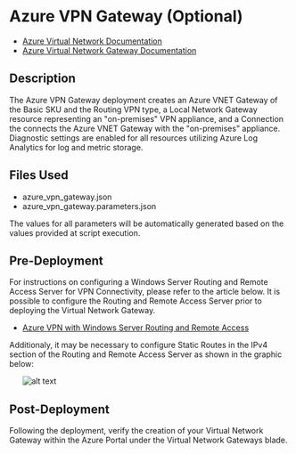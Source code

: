# Azure VPN Gateway (Optional)

- [Azure Virtual Network Documentation](https://docs.microsoft.com/en-us/azure/virtual-network/virtual-networks-overview "Azure Virtual Network Documentation")
- [Azure Virtual Network Gateway Documentation](https://docs.microsoft.com/en-us/azure/vpn-gateway/vpn-gateway-about-vpngateways "Azure Virtual Network Gateway Documentation")

## Description

The Azure VPN Gateway deployment creates an Azure VNET Gateway of the Basic SKU and the Routing VPN type, a Local Network Gateway resource representing an "on-premises" VPN appliance, and a Connection the connects the Azure VNET Gateway with the "on-premises" appliance. Diagnostic settings are enabled for all resources utilizing Azure Log Analytics for log and metric storage.

## Files Used

- azure_vpn_gateway.json
- azure_vpn_gateway.parameters.json

The values for all parameters will be automatically generated based on the values provided at script execution.

## Pre-Deployment

For instructions on configuring a Windows Server Routing and Remote Access Server for VPN Connectivity, please refer to the article below. It is possible to configure the Routing and Remote Access Server prior to deploying the Virtual Network Gateway.

- [Azure VPN with Windows Server Routing and Remote Access](https://blogs.technet.microsoft.com/jletsch/2016/03/15/lets-configure-azure-site-to-site-vpn-with-rras-in-azure-resource-manager/ "Azure VPN with Windows Server Routing and Remote Access")

Additionaly, it may be necessary to configure Static Routes in the IPv4 section of the Routing and Remote Access Server as shown in the graphic below:

&nbsp;&nbsp;&nbsp;&nbsp;&nbsp;&nbsp;![alt text](https://raw.githubusercontent.com/Mitaric/AzureDemoEnvironment/master/images/vpn1.JPG "Static Routes")

## Post-Deployment

Following the deployment, verify the creation of your Virtual Network Gateway within the Azure Portal under the Virtual Network Gateways blade.
